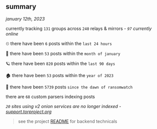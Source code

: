 
## summary
_january 12th, 2023_

currently tracking `131` groups across `240` relays & mirrors - _`97` currently online_

⏲ there have been `6` posts within the `last 24 hours`

🦈 there have been `53` posts within the `month of january`

🪐 there have been `820` posts within the `last 90 days`

🏚 there have been `53` posts within the `year of 2023`

🦕 there have been `5739` posts `since the dawn of ransomwatch`

there are `68` custom parsers indexing posts

_`20` sites using v2 onion services are no longer indexed - [support.torproject.org](https://support.torproject.org/onionservices/v2-deprecation/)_

> see the project [README](https://github.com/joshhighet/ransomwatch#ransomwatch--) for backend technicals
